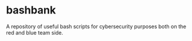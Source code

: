 # bashbank
A repository of useful bash scripts for cybersecurity purposes both on the red and blue team side.
